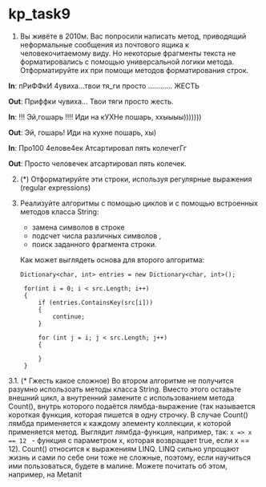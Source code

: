 # kp_task9  
1. Вы живёте в 2010м. Вас попросили написать метод, приводящий неформальные сообщения из почтового ящика к человекочитаемому виду. Но некоторые фрагменты текста не форматировались с помощью универсальной логики метода. Отформатируйте их при помощи методов форматирования строк. 

**In**: пРиФФкИ 4увиха…твои тя_ги просто   ………… ЖЕСТЬ

**Out**: Приффки чувиха… Твои тяги просто жесть.

**In**: !!! Эй,гошарь !!!!    Иди на кУХНе пошарь, ххыыыы)))))))

**Out**: Эй, гошарь! Иди на кухне пошарь, хы)

**In**: Про100  4елове4ек Атсартировал пять колечегГг

**Out**: Просто человечек атсартировал пять колечек.  
    
2. (*) Отформатируйте эти строки, используя регулярные выражения (regular expressions)
  
3. Реализуйте алгоритмы с помощью циклов и с помощью встроенных методов класса String:
   - замена символов в строке
   - подсчет числа различных символов ,
   - поиск заданного фрагмента строки.
   
   Как может выглядеть основа для второго алгоритма:
   ```
   Dictionary<char, int> entries = new Dictionary<char, int>();

    for(int i = 0; i < src.Length; i++)
    {
        if (entries.ContainsKey(src[i]))
        {
            continue;
        }

        for (int j = i; j < src.Length; j++)
        {

        }
    }
   ```
  3.1. (* Гжесть какое сложное) Во втором алгоритме не получится разумно использоать методы класса String. Вместо этого оставьте внешний цикл, а внутренний замените с использованием метода Count(), внутрь которого подаётся лямбда-выражение (так называется короткая функция, которая пишется в одну строчку. В случае Count() лямбда применяется к каждому элементу коллекции, к которой применяется метод. Выглядит лямбда-функция, например, так: ```x => x == 12 ``` - функция с параметром x, которая возвращает true, если x == 12). Count() относится к выражениям LINQ. LINQ сильно упрощают жизнь и сами по себе они тоже не сложные, поэтому, если научиться ими пользоваться, будете в малине. Можете почитать об этом, например, на Metanit
